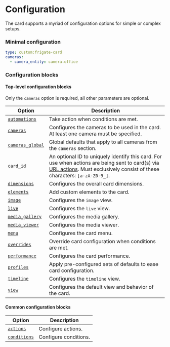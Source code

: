 # Configuration

The card supports a myriad of configuration options for simple or complex setups.

### Minimal configuration

```yaml
type: custom:frigate-card
cameras:
  - camera_entity: camera.office
```

### Configuration blocks

#### Top-level configuration blocks

Only the `cameras` option is required, all other parameters are optional.

| Option                                | Description                                                                                                                                                                                             |
| ------------------------------------- | ------------------------------------------------------------------------------------------------------------------------------------------------------------------------------------------------------- |
| [`automations`](automations.md)       | Take action when conditions are met.                                                                                                                                                                    |
| [`cameras`](cameras/README.md)        | Configures the cameras to be used in the card. At least one camera must be specified.                                                                                                                   |
| [`cameras_global`](cameras/README.md) | Global defaults that apply to all cameras from the `cameras` section.                                                                                                                                   |
| `card_id`                             | An optional ID to uniquely identify this card. For use when actions are being sent to card(s) via [URL actions](../usage/url-actions.md). Must exclusively consist of these characters: `[a-zA-Z0-9_]`. |
| [`dimensions`](dimensions.md)         | Configures the overall card dimensions.                                                                                                                                                                 |
| [`elements`](elements.md)             | Add custom elements to the card.                                                                                                                                                                        |
| [`image`](image.md)                   | Configures the `image` view.                                                                                                                                                                            |
| [`live`](live.md)                     | Configures the `live` view.                                                                                                                                                                             |
| [`media_gallery`](media-gallery.md)   | Configures the media gallery.                                                                                                                                                                           |
| [`media_viewer`](media-viewer.md)     | Configures the media viewer.                                                                                                                                                                            |
| [`menu`](menu.md)                     | Configures the card menu.                                                                                                                                                                               |
| [`overrides`](overrides.md)           | Override card configuration when conditions are met.                                                                                                                                                    |
| [`performance`](performance.md)       | Configures the card performance.                                                                                                                                                                        |
| [`profiles`](profiles.md)             | Apply pre-configured sets of defaults to ease card configuration.                                                                                                                                       |
| [`timeline`](timeline.md)             | Configures the `timeline` view.                                                                                                                                                                         |
| [`view`](view.md)                     | Configures the default view and behavior of the card.                                                                                                                                                   |

#### Common configuration blocks

| Option                         | Description           |
| ------------------------------ | --------------------- |
| [`actions`](actions/README.md) | Configure actions.    |
| [`conditions`](conditions.md)  | Configure conditions. |
